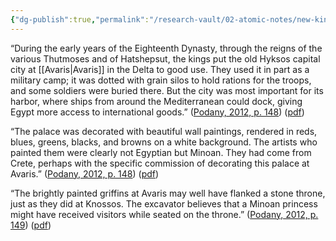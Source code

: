 ```yaml
---
{"dg-publish":true,"permalink":"/research-vault/02-atomic-notes/new-kingdom-city-of-avaris-as-a-key-harbor/"}
---
```


“During the early years of the Eighteenth Dynasty, through the reigns of the various Thutmoses and of Hatshepsut, the kings put the old Hyksos capital city at [[Avaris\|Avaris]] in the Delta to good use. They used it in part as a military camp; it was dotted with grain silos to hold rations for the troops, and some soldiers were buried there. But the city was most important for its harbor, where ships from around the Mediterranean could dock, giving Egypt more access to international goods.” ([Podany, 2012, p. 148](zotero://select/library/items/GN73GMNP)) ([pdf](zotero://open-pdf/library/items/LXNK9GFK?page=173&annotation=85YHVVD2))

“The palace was decorated with beautiful wall paintings, rendered in reds, blues, greens, blacks, and browns on a white background. The artists who painted them were clearly not Egyptian but Minoan. They had come from Crete, perhaps with the specific commission of decorating this palace at Avaris.” ([Podany, 2012, p. 148](zotero://select/library/items/GN73GMNP)) ([pdf](zotero://open-pdf/library/items/LXNK9GFK?page=173&annotation=IF2JWA3P))

“The brightly painted griffins at Avaris may well have flanked a stone throne, just as they did at Knossos. The excavator believes that a Minoan princess might have received visitors while seated on the throne.” ([Podany, 2012, p. 149](zotero://select/library/items/GN73GMNP)) ([pdf](zotero://open-pdf/library/items/LXNK9GFK?page=174&annotation=4TUAIVWJ))